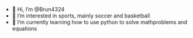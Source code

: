 - 👋 Hi, I’m @Brun4324
- 👀 I’m interested in sports, mainly soccer and basketball
- 🌱 I’m currently learning how to use python to solve mathproblems and equations
  

<!---
Brun4324/Brun4324 is a ✨ special ✨ repository because its `README.md` (this file) appears on your GitHub profile.
You can click the Preview link to take a look at your changes.
--->
